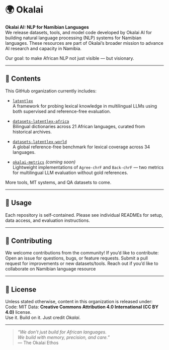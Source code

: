 # 🌍 Okalai

**Okalai AI: NLP for Namibian Languages**  
We release datasets, tools, and model code developed by Okalai AI for building natural language processing (NLP) systems for Namibian languages. These resources are part of Okalai’s broader mission to advance AI research and capacity in Namibia.

Our goal: to make African NLP not just visible — but visionary.

---

## 📁 Contents

This GitHub organization currently includes:

- [`latentlex`](https://github.com/okalai-ai/latentlex)  
  A framework for probing lexical knowledge in multilingual LLMs using both supervised and reference-free evaluation.

- [`datasets-latentlex-africa`](https://github.com/okalai-ai/datasets-latentlex-africa)  
  Bilingual dictionaries across 21 African languages, curated from historical archives.

- [`datasets-latentlex-world`](https://github.com/okalai-ai/datasets-latentlex-world)  
  A global reference-free benchmark for lexical coverage across 34 languages.

- [`okalai-metrics`](https://github.com/okalai-ai/okalai-metrics) *(coming soon)*  
  Lightweight implementations of `Agree-chrF` and `Back-chrF` — two metrics for multilingual LLM evaluation without gold references.

More tools, MT systems, and QA datasets to come.

---

## 🚀 Usage

Each repository is self-contained. Please see individual READMEs for setup, data access, and evaluation instructions.

---

## 🤝 Contributing

We welcome contributions from the community! If you’d like to contribute: Open an issue for questions, bugs, or feature requests. Submit a pull request for improvements or new datasets/tools. Reach out if you’d like to collaborate on Namibian language resource

---

## 📜 License

Unless stated otherwise, content in this organization is released under:
Code: MIT
Data:  **Creative Commons Attribution 4.0 International (CC BY 4.0)** license.  
Use it. Build on it. Just credit *Okalai*.

---

> *“We don’t just build for African languages.  
> We build with memory, precision, and care.”*  
> — The Okalai Ethos
